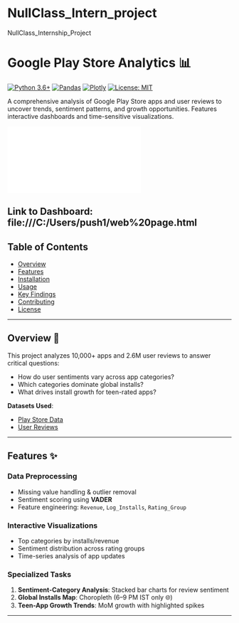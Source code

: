 # NullClass_Intern_project
NullClass_Internship_Project
# Google Play Store Analytics 📊

[![Python 3.6+](https://img.shields.io/badge/python-3.6+-blue.svg)](https://www.python.org/downloads/)
[![Pandas](https://img.shields.io/badge/pandas-1.1.5-brightgreen.svg)](https://pandas.pydata.org/)
[![Plotly](https://img.shields.io/badge/plotly-5.10.0-purple.svg)](https://plotly.com/python/)
[![License: MIT](https://img.shields.io/badge/License-MIT-yellow.svg)](https://opensource.org/licenses/MIT)

A comprehensive analysis of Google Play Store apps and user reviews to uncover trends, sentiment patterns, and growth opportunities. Features interactive dashboards and time-sensitive visualizations.

![Dashboard Preview](file:///C:/Users/push1/web%20page.html)

Link to Dashboard: file:///C:/Users/push1/web%20page.html
---

## Table of Contents
- [Overview](#overview)
- [Features](#features)
- [Installation](#installation)
- [Usage](#usage)
- [Key Findings](#key-findings)
- [Contributing](#contributing)
- [License](#license)

---

## Overview 🚀
This project analyzes 10,000+ apps and 2.6M user reviews to answer critical questions:
- How do user sentiments vary across app categories?
- Which categories dominate global installs?
- What drives install growth for teen-rated apps?

**Datasets Used**:
- [Play Store Data](https://www.kaggle.com/datasets/lava18/google-play-store-apps)
- [User Reviews](https://www.kaggle.com/datasets/lava18/google-play-store-apps)

---

## Features ✨
### Data Preprocessing
- Missing value handling & outlier removal
- Sentiment scoring using **VADER**
- Feature engineering: `Revenue`, `Log_Installs`, `Rating_Group`

### Interactive Visualizations
- Top categories by installs/revenue
- Sentiment distribution across rating groups
- Time-series analysis of app updates

### Specialized Tasks
1. **Sentiment-Category Analysis**: Stacked bar charts for review sentiment
2. **Global Installs Map**: Choropleth (6–9 PM IST only 🌐)
3. **Teen-App Growth Trends**: MoM growth with highlighted spikes

---

